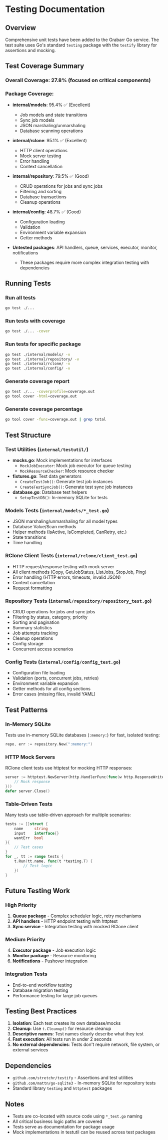# Testing Documentation

## Overview
Comprehensive unit tests have been added to the Grabarr Go service. The test suite uses Go's standard `testing` package with the `testify` library for assertions and mocking.

## Test Coverage Summary

### Overall Coverage: **27.8%** (focused on critical components)

### Package Coverage:
- **internal/models**: 95.4% ✅ (Excellent)
  - Job models and state transitions
  - Sync job models
  - JSON marshaling/unmarshaling
  - Database scanning operations

- **internal/rclone**: 95.1% ✅ (Excellent)
  - HTTP client operations
  - Mock server testing
  - Error handling
  - Context cancellation

- **internal/repository**: 79.5% ✅ (Good)
  - CRUD operations for jobs and sync jobs
  - Filtering and sorting
  - Database transactions
  - Cleanup operations

- **internal/config**: 48.7% ✅ (Good)
  - Configuration loading
  - Validation
  - Environment variable expansion
  - Getter methods

- **Untested packages**: API handlers, queue, services, executor, monitor, notifications
  - These packages require more complex integration testing with dependencies

## Running Tests

### Run all tests
```bash
go test ./...
```

### Run tests with coverage
```bash
go test ./... -cover
```

### Run tests for specific package
```bash
go test ./internal/models/ -v
go test ./internal/repository/ -v
go test ./internal/rclone/ -v
go test ./internal/config/ -v
```

### Generate coverage report
```bash
go test ./... -coverprofile=coverage.out
go tool cover -html=coverage.out
```

### Generate coverage percentage
```bash
go tool cover -func=coverage.out | grep total
```

## Test Structure

### Test Utilities (`internal/testutil/`)
- **mocks.go**: Mock implementations for interfaces
  - `MockJobExecutor`: Mock job executor for queue testing
  - `MockResourceChecker`: Mock resource checker
- **fixtures.go**: Test data generators
  - `CreateTestJob()`: Generate test job instances
  - `CreateTestSyncJob()`: Generate test sync job instances
- **database.go**: Database test helpers
  - `SetupTestDB()`: In-memory SQLite for tests

### Models Tests (`internal/models/*_test.go`)
- JSON marshaling/unmarshaling for all model types
- Database Value/Scan methods
- Helper methods (IsActive, IsCompleted, CanRetry, etc.)
- State transitions
- Time handling

### RClone Client Tests (`internal/rclone/client_test.go`)
- HTTP request/response testing with mock server
- All client methods (Copy, GetJobStatus, ListJobs, StopJob, Ping)
- Error handling (HTTP errors, timeouts, invalid JSON)
- Context cancellation
- Request formatting

### Repository Tests (`internal/repository/repository_test.go`)
- CRUD operations for jobs and sync jobs
- Filtering by status, category, priority
- Sorting and pagination
- Summary statistics
- Job attempts tracking
- Cleanup operations
- Config storage
- Concurrent access scenarios

### Config Tests (`internal/config/config_test.go`)
- Configuration file loading
- Validation (ports, concurrent jobs, retries)
- Environment variable expansion
- Getter methods for all config sections
- Error cases (missing files, invalid YAML)

## Test Patterns

### In-Memory SQLite
Tests use in-memory SQLite databases (`:memory:`) for fast, isolated testing:
```go
repo, err := repository.New(":memory:")
```

### HTTP Mock Servers
RClone client tests use httptest for mocking HTTP responses:
```go
server := httptest.NewServer(http.HandlerFunc(func(w http.ResponseWriter, r *http.Request) {
    // Mock response
}))
defer server.Close()
```

### Table-Driven Tests
Many tests use table-driven approach for multiple scenarios:
```go
tests := []struct {
    name     string
    input    interface{}
    wantErr  bool
}{
    // Test cases
}
for _, tt := range tests {
    t.Run(tt.name, func(t *testing.T) {
        // Test logic
    })
}
```

## Future Testing Work

### High Priority
1. **Queue package** - Complex scheduler logic, retry mechanisms
2. **API handlers** - HTTP endpoint testing with httptest
3. **Sync service** - Integration testing with mocked RClone client

### Medium Priority
4. **Executor package** - Job execution logic
5. **Monitor package** - Resource monitoring
6. **Notifications** - Pushover integration

### Integration Tests
- End-to-end workflow testing
- Database migration testing
- Performance testing for large job queues

## Testing Best Practices

1. **Isolation**: Each test creates its own database/mocks
2. **Cleanup**: Use `t.Cleanup()` for resource cleanup
3. **Descriptive names**: Test names clearly describe what they test
4. **Fast execution**: All tests run in under 2 seconds
5. **No external dependencies**: Tests don't require network, file system, or external services

## Dependencies

- `github.com/stretchr/testify` - Assertions and test utilities
- `github.com/mattn/go-sqlite3` - In-memory SQLite for repository tests
- Standard library `testing` and `httptest` packages

## Notes

- Tests are co-located with source code using `*_test.go` naming
- All critical business logic paths are covered
- Tests serve as documentation for package usage
- Mock implementations in testutil can be reused across test packages